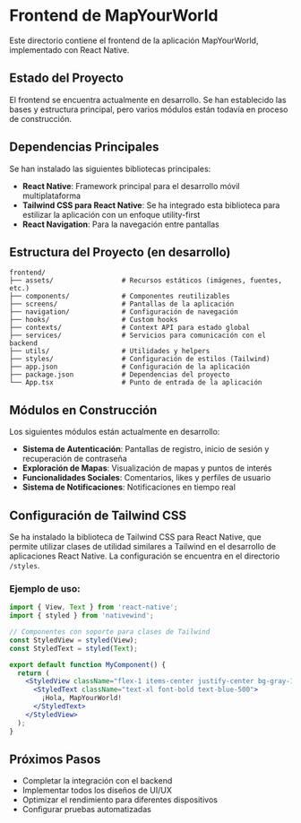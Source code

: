 # Frontend de MapYourWorld

Este directorio contiene el frontend de la aplicación MapYourWorld, implementado con React Native.

## Estado del Proyecto

El frontend se encuentra actualmente en desarrollo. Se han establecido las bases y estructura principal, pero varios módulos están todavía en proceso de construcción.

## Dependencias Principales

Se han instalado las siguientes bibliotecas principales:

- **React Native**: Framework principal para el desarrollo móvil multiplataforma
- **Tailwind CSS para React Native**: Se ha integrado esta biblioteca para estilizar la aplicación con un enfoque utility-first
- **React Navigation**: Para la navegación entre pantallas

## Estructura del Proyecto (en desarrollo)

```
frontend/
├── assets/                 # Recursos estáticos (imágenes, fuentes, etc.)
├── components/             # Componentes reutilizables
├── screens/                # Pantallas de la aplicación
├── navigation/             # Configuración de navegación
├── hooks/                  # Custom hooks
├── contexts/               # Context API para estado global
├── services/               # Servicios para comunicación con el backend
├── utils/                  # Utilidades y helpers
├── styles/                 # Configuración de estilos (Tailwind)
├── app.json                # Configuración de la aplicación
├── package.json            # Dependencias del proyecto
└── App.tsx                 # Punto de entrada de la aplicación
```

## Módulos en Construcción

Los siguientes módulos están actualmente en desarrollo:

- **Sistema de Autenticación**: Pantallas de registro, inicio de sesión y recuperación de contraseña
- **Exploración de Mapas**: Visualización de mapas y puntos de interés
- **Funcionalidades Sociales**: Comentarios, likes y perfiles de usuario
- **Sistema de Notificaciones**: Notificaciones en tiempo real

## Configuración de Tailwind CSS

Se ha instalado la biblioteca de Tailwind CSS para React Native, que permite utilizar clases de utilidad similares a Tailwind en el desarrollo de aplicaciones React Native. La configuración se encuentra en el directorio `/styles`.

### Ejemplo de uso:

```jsx
import { View, Text } from 'react-native';
import { styled } from 'nativewind';

// Componentes con soporte para clases de Tailwind
const StyledView = styled(View);
const StyledText = styled(Text);

export default function MyComponent() {
  return (
    <StyledView className="flex-1 items-center justify-center bg-gray-100">
      <StyledText className="text-xl font-bold text-blue-500">
        ¡Hola, MapYourWorld!
      </StyledText>
    </StyledView>
  );
}
```

## Próximos Pasos

- Completar la integración con el backend
- Implementar todos los diseños de UI/UX
- Optimizar el rendimiento para diferentes dispositivos
- Configurar pruebas automatizadas 